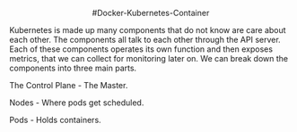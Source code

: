 <p align="center"> #Docker-Kubernetes-Container </p>

Kubernetes is made up many components that do not know are care about each other. The components all talk to each other through the API server. Each of these components operates its own function and then exposes metrics, that we can collect for monitoring later on. We can break down the components into three main parts.

The Control Plane - The Master.

Nodes - Where pods get scheduled.

Pods - Holds containers.
